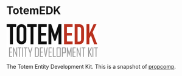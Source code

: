 TotemEDK
========

![logo](logo-inverted.png)

The Totem Entity Development Kit. This is a snapshot of [propcomp](https://code.google.com/p/propcomp/).
